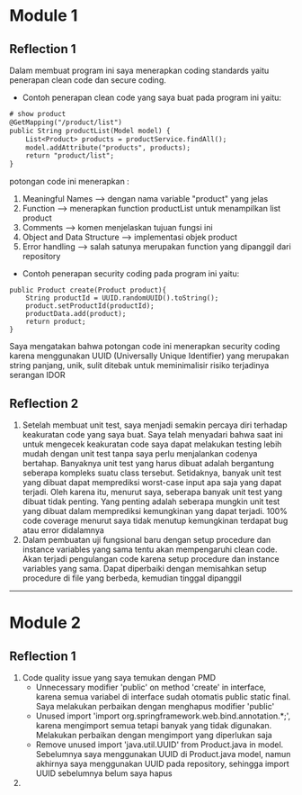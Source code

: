 # Module 1
## Reflection 1

Dalam membuat program ini saya menerapkan coding standards yaitu penerapan clean code dan secure coding.
- Contoh penerapan clean code yang saya buat pada program ini yaitu:
```dtd
# show product
@GetMapping("/product/list")
public String productList(Model model) {
    List<Product> products = productService.findAll();
    model.addAttribute("products", products);
    return "product/list";
}
```
potongan code ini menerapkan :
1. Meaningful Names --> dengan nama variable "product" yang jelas
2. Function --> menerapkan function productList untuk menampilkan list product
3. Comments --> komen menjelaskan tujuan fungsi ini
4. Object and Data Structure --> implementasi objek product
5. Error handling --> salah satunya merupakan function yang dipanggil dari repository

- Contoh penerapan security coding pada program ini yaitu:
```
public Product create(Product product){
    String productId = UUID.randomUUID().toString();
    product.setProductId(productId);
    productData.add(product);
    return product;
}
 ```
Saya mengatakan bahwa potongan code ini menerapkan security coding
karena menggunakan UUID (Universally Unique Identifier) yang merupakan string panjang, unik, sulit ditebak
untuk meminimalisir risiko terjadinya serangan IDOR

## Reflection 2
1. Setelah membuat unit test, saya menjadi semakin percaya diri
terhadap keakuratan code yang saya buat. Saya telah menyadari 
bahwa saat ini untuk mengecek keakuratan code saya dapat melakukan
testing lebih mudah dengan unit test tanpa saya perlu menjalankan codenya
bertahap. Banyaknya unit test yang harus dibuat adalah bergantung 
seberapa kompleks suatu class tersebut. Setidaknya, banyak unit test
yang dibuat dapat memprediksi worst-case input apa saja yang dapat terjadi.
Oleh karena itu, menurut saya, seberapa banyak unit test yang dibuat tidak penting.
Yang penting adalah seberapa mungkin unit test yang dibuat dalam memprediksi
kemungkinan yang dapat terjadi. 100% code coverage menurut saya tidak menutup kemungkinan 
terdapat bug atau error didalamnya
2. Dalam pembuatan uji fungsional baru dengan setup procedure dan instance variables
yang sama tentu akan mempengaruhi clean code.
Akan terjadi pengulangan code karena setup procedure dan instance variables yang sama.
Dapat diperbaiki dengan memisahkan setup procedure di file yang berbeda, kemudian tinggal dipanggil

--------------------------------------------------------
# Module 2
## Reflection 1

1. Code quality issue yang saya temukan dengan PMD
   * Unnecessary modifier 'public' on method 'create' in interface, karena semua variabel di interface sudah otomatis public static final. Saya melakukan perbaikan dengan menghapus modifier 'public'
   * Unused import 'import org.springframework.web.bind.annotation.*;', karena mengimport semua tetapi banyak yang tidak digunakan. Melakukan perbaikan dengan mengimport yang diperlukan saja
   * Remove unused import 'java.util.UUID' from Product.java in model. Sebelumnya saya menggunakan UUID di Product.java model, namun akhirnya saya menggunakan UUID pada repository, sehingga import UUID sebelumnya belum saya hapus
2. 